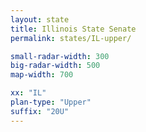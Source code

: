 ```yaml
---
layout: state
title: Illinois State Senate
permalink: states/IL-upper/

small-radar-width: 300
big-radar-width: 500
map-width: 700

xx: "IL"
plan-type: "Upper"
suffix: "20U"
---
```

